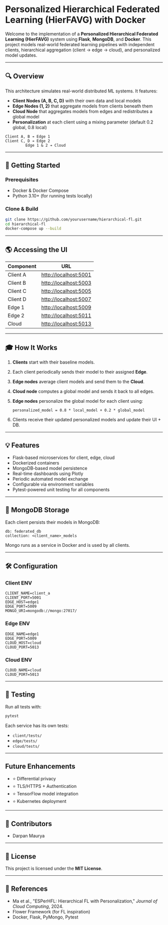 # Personalized Hierarchical Federated Learning (HierFAVG) with Docker

Welcome to the implementation of a **Personalized Hierarchical Federated Learning (HierFAVG)** system using **Flask**, **MongoDB**, and **Docker**. This project models real-world federated learning pipelines with independent clients, hierarchical aggregation (client → edge → cloud), and personalized model updates.

---

## 🔍 Overview

This architecture simulates real-world distributed ML systems. It features:

* **Client Nodes (A, B, C, D)** with their own data and local models
* **Edge Nodes (1, 2)** that aggregate models from clients beneath them
* **Cloud Node** that aggregates models from edges and redistributes a global model
* **Personalization** at each client using a mixing parameter (default 0.2 global, 0.8 local)

```
Client A, B ➔ Edge 1
Client C, D ➔ Edge 2
         Edge 1 & 2 ➔ Cloud
```

---

## 🚀 Getting Started

### Prerequisites

* Docker & Docker Compose
* Python 3.10+ (for running tests locally)

### Clone & Build

```bash
git clone https://github.com/yourusername/hierarchical-fl.git
cd hierarchical-fl
docker-compose up --build
```

---

## 🌎 Accessing the UI

| Component | URL                                            |
| --------- | ---------------------------------------------- |
| Client A  | [http://localhost:5001](http://localhost:5001) |
| Client B  | [http://localhost:5003](http://localhost:5003) |
| Client C  | [http://localhost:5005](http://localhost:5005) |
| Client D  | [http://localhost:5007](http://localhost:5007) |
| Edge 1    | [http://localhost:5009](http://localhost:5009) |
| Edge 2    | [http://localhost:5011](http://localhost:5011) |
| Cloud     | [http://localhost:5013](http://localhost:5013) |

---

## 🎓 How It Works

1. **Clients** start with their baseline models.
2. Each client periodically sends their model to their assigned **Edge**.
3. **Edge nodes** average client models and send them to the **Cloud**.
4. **Cloud node** computes a global model and sends it back to all edges.
5. **Edge nodes** personalize the global model for each client using:

   ```
   personalized_model = 0.8 * local_model + 0.2 * global_model
   ```
6. Clients receive their updated personalized models and update their UI + DB.

---

## 💡 Features

*  Flask-based microservices for client, edge, cloud
*  Dockerized containers
*  MongoDB-based model persistence
*  Real-time dashboards using Plotly
*  Periodic automated model exchange
*  Configurable via environment variables
*  Pytest-powered unit testing for all components

---

## 📂 MongoDB Storage

Each client persists their models in MongoDB:

```
db: federated_db
collection: <client_name>_models
```

Mongo runs as a service in Docker and is used by all clients.

---

## 🛠️ Configuration

### Client ENV

```
CLIENT_NAME=client_a
CLIENT_PORT=5001
EDGE_HOST=edge1
EDGE_PORT=5009
MONGO_URI=mongodb://mongo:27017/
```

### Edge ENV

```
EDGE_NAME=edge1
EDGE_PORT=5009
CLOUD_HOST=cloud
CLOUD_PORT=5013
```

### Cloud ENV

```
CLOUD_NAME=cloud
CLOUD_PORT=5013
```

---

## 🔧 Testing

Run all tests with:

```bash
pytest
```

Each service has its own tests:

* `client/tests/`
* `edge/tests/`
* `cloud/tests/`

---

##  Future Enhancements

* ⭐ Differential privacy
* ⭐ TLS/HTTPS + Authentication
* ⭐ TensorFlow model integration
* ⭐ Kubernetes deployment

---

## 👤 Contributors

* Darpan Maurya

---

## 📄 License

This project is licensed under the **MIT License**.

---

## 🔗 References

* Ma et al., "ESPerHFL: Hierarchical FL with Personalization," *Journal of Cloud Computing*, 2024.
* Flower Framework (for FL inspiration)
* Docker, Flask, PyMongo, Pytest

